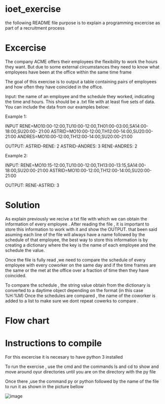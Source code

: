 # ioet_exercise

the following README file purpose is to explain a programming excercise as part of a recruitment process

# Excercise
The company ACME offers their employees the flexibility to work the hours they want. But due to some external circumstances they need to know what employees have been at the office within the same time frame

The goal of this exercise is to output a table containing pairs of employees and how often they have coincided in the office.

Input: the name of an employee and the schedule they worked, indicating the time and hours. This should be a .txt file with at least five sets of data. You can include the data from our examples below:

Example 1:

INPUT
RENE=MO10:00-12:00,TU10:00-12:00,TH01:00-03:00,SA14:00-18:00,SU20:00- 21:00
ASTRID=MO10:00-12:00,TH12:00-14:00,SU20:00-21:00
ANDRES=MO10:00-12:00,TH12:00-14:00,SU20:00-21:00


OUTPUT:
ASTRID-RENE: 2
ASTRID-ANDRES: 3
RENE-ANDRES: 2

Example 2:

INPUT:
RENE=MO10:15-12:00,TU10:00-12:00,TH13:00-13:15,SA14:00-18:00,SU20:00-21:00
ASTRID=MO10:00-12:00,TH12:00-14:00,SU20:00-21:00

OUTPUT:
RENE-ASTRID: 3

# Solution 

As explain  previously we recive a txt file with which we can obtain the information of every employee .
After reading the file , it is important to store this information to work with it and show the OUTPUT. 
that been said asuming each line of the file will always have a name followed by the schedule of that employee, the best way to store this information is by creating a dictionary where the key is the name of each employee and the schedule the value.

Once the file is fully read ,we need to compare the schedule of every employee with every coworker on the same day and if the time frames are the same or the met at the office over a fraction of time then they have coincided.

To compare the schedule , the string value obtain from the dictionary is converted to a daytime object depending on the format (in this case %H:%M) 
Once the schedules are compared , the name of the coworker is added to a list to make sure we dont repeat cowerks to compare .

# Flow chart 

# Instructions to compile

For this excercise it is necesary to have python 3 installed 

To run the exercise , use the cmd and the commands ls and cd to show and move around  oyur directories until you are on the directory with the py file 

Once there ,use the command py or python followed by the name of the file to run it as shown in the picture bellow

![image](https://user-images.githubusercontent.com/67160144/169714763-50ed1761-05b2-49c6-b525-a99e0c1d173c.png)




